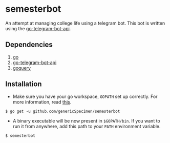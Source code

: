 # semesterbot

An attempt at managing college life using a telegram bot. This bot is written using the [go-telegram-bot-api](https://github.com/go-telegram-bot-api/telegram-bot-api).

## Dependencies

1. [go](https://golang.org/)
2. [go-telegram-bot-api](https://github.com/go-telegram-bot-api/telegram-bot-api)
3. [goquery](https://github.com/PuerkitoBio/goquery)

## Installation

* Make sure you have your go workspace, `GOPATH` set up correctly. For more information, read [this](https://golang.org/doc/code.html).

`$ go get -u github.com/genericSpecimen/semesterbot`

* A binary executable will be now present in `$GOPATH/bin`. If you want to run it from anywhere, add this path to your `PATH` environment variable.

`$ semesterbot`

